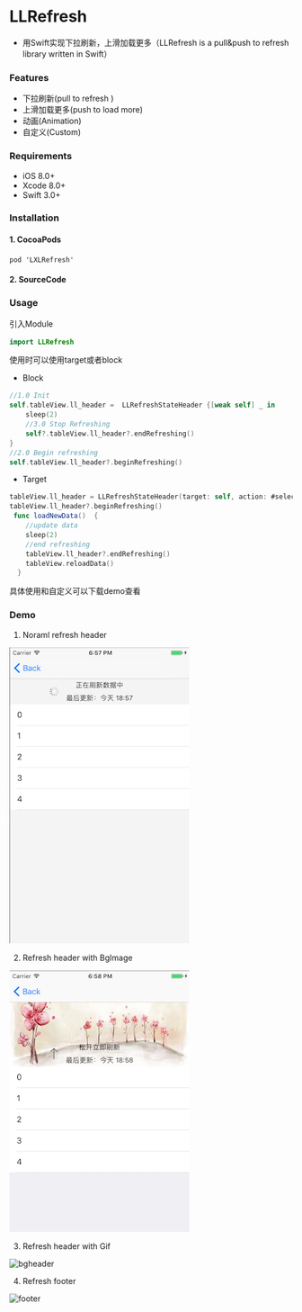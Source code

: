 # LLRefresh

* 用Swift实现下拉刷新，上滑加载更多（LLRefresh is a pull&push to refresh library written in Swift）



### Features

- 下拉刷新(pull to refresh )
- 上滑加载更多(push to load more)
- 动画(Animation)
- 自定义(Custom)

### Requirements

- iOS 8.0+ 
- Xcode 8.0+
- Swift 3.0+

### Installation

#### 1. CocoaPods

```
pod 'LXLRefresh'
```

#### 2. SourceCode



### Usage
引入Module
```swift
import LLRefresh
```

使用时可以使用target或者block

- Block
```swift
//1.0 Init
self.tableView.ll_header =  LLRefreshStateHeader {[weak self] _ in
    sleep(2)
    //3.0 Stop Refreshing
    self?.tableView.ll_header?.endRefreshing()
}
//2.0 Begin refreshing
self.tableView.ll_header?.beginRefreshing()
```
- Target
```swift
tableView.ll_header = LLRefreshStateHeader(target: self, action: #selector(loadNewData))
tableView.ll_header?.beginRefreshing()
 func loadNewData()  {
    //update data
    sleep(2)
    //end refreshing
    tableView.ll_header?.endRefreshing()
    tableView.reloadData()
  }
```

具体使用和自定义可以下载demo查看

### Demo


1. Noraml refresh header

![normal](https://github.com/Lves/LLRefresh/blob/master/Docs/123.png)

2. Refresh header with BgImage

![bgheader](https://github.com/Lves/LLRefresh/blob/master/Docs/234.png)

3. Refresh header with Gif

![bgheader](https://github.com/Lves/LLRefresh/blob/master/Docs/QQLLRefresh_gif.gif)

4. Refresh footer

![footer](https://github.com/Lves/LLRefresh/blob/master/Docs/footer.gif)

